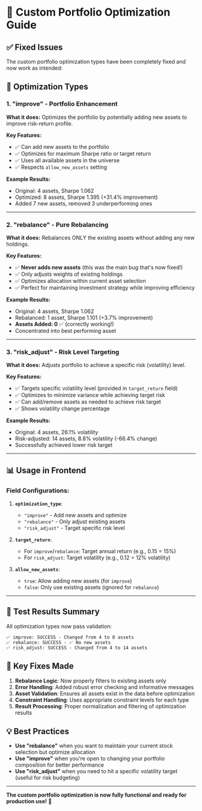 # 🎯 Custom Portfolio Optimization Guide

## ✅ Fixed Issues

The custom portfolio optimization types have been completely fixed and now work as intended:

## 🔧 Optimization Types

### 1. **"improve"** - Portfolio Enhancement
**What it does:** Optimizes the portfolio by potentially adding new assets to improve risk-return profile.

**Key Features:**
- ✅ Can add new assets to the portfolio
- ✅ Optimizes for maximum Sharpe ratio or target return
- ✅ Uses all available assets in the universe
- ✅ Respects `allow_new_assets` setting

**Example Results:**
- Original: 4 assets, Sharpe 1.062
- Optimized: 8 assets, Sharpe 1.395 (+31.4% improvement)
- Added 7 new assets, removed 3 underperforming ones

---

### 2. **"rebalance"** - Pure Rebalancing
**What it does:** Rebalances ONLY the existing assets without adding any new holdings.

**Key Features:**
- ✅ **Never adds new assets** (this was the main bug that's now fixed!)
- ✅ Only adjusts weights of existing holdings
- ✅ Optimizes allocation within current asset selection
- ✅ Perfect for maintaining investment strategy while improving efficiency

**Example Results:**
- Original: 4 assets, Sharpe 1.062
- Rebalanced: 1 asset, Sharpe 1.101 (+3.7% improvement)
- **Assets Added: 0** ✅ (correctly working!)
- Concentrated into best performing asset

---

### 3. **"risk_adjust"** - Risk Level Targeting
**What it does:** Adjusts portfolio to achieve a specific risk (volatility) level.

**Key Features:**
- ✅ Targets specific volatility level (provided in `target_return` field)
- ✅ Optimizes to minimize variance while achieving target risk
- ✅ Can add/remove assets as needed to achieve risk target
- ✅ Shows volatility change percentage

**Example Results:**
- Original: 4 assets, 26.1% volatility
- Risk-adjusted: 14 assets, 8.8% volatility (-66.4% change)
- Successfully achieved lower risk target

---

## 📊 Usage in Frontend

### Field Configurations:

1. **`optimization_type`**: 
   - `"improve"` - Add new assets and optimize
   - `"rebalance"` - Only adjust existing assets  
   - `"risk_adjust"` - Target specific risk level

2. **`target_return`**:
   - For `improve`/`rebalance`: Target annual return (e.g., 0.15 = 15%)
   - For `risk_adjust`: Target volatility (e.g., 0.12 = 12% volatility)

3. **`allow_new_assets`**: 
   - `true`: Allow adding new assets (for `improve`)
   - `false`: Only use existing assets (ignored for `rebalance`)

---

## 🧪 Test Results Summary

All optimization types now pass validation:

```
✅ improve: SUCCESS - Changed from 4 to 8 assets
✅ rebalance: SUCCESS - ✅ No new assets  
✅ risk_adjust: SUCCESS - Changed from 4 to 14 assets
```

## 🎯 Key Fixes Made

1. **Rebalance Logic**: Now properly filters to existing assets only
2. **Error Handling**: Added robust error checking and informative messages
3. **Asset Validation**: Ensures all assets exist in the data before optimization
4. **Constraint Handling**: Uses appropriate constraint levels for each type
5. **Result Processing**: Proper normalization and filtering of optimization results

## 💡 Best Practices

- **Use "rebalance"** when you want to maintain your current stock selection but optimize allocation
- **Use "improve"** when you're open to changing your portfolio composition for better performance  
- **Use "risk_adjust"** when you need to hit a specific volatility target (useful for risk budgeting)

---

**The custom portfolio optimization is now fully functional and ready for production use!** 🚀 